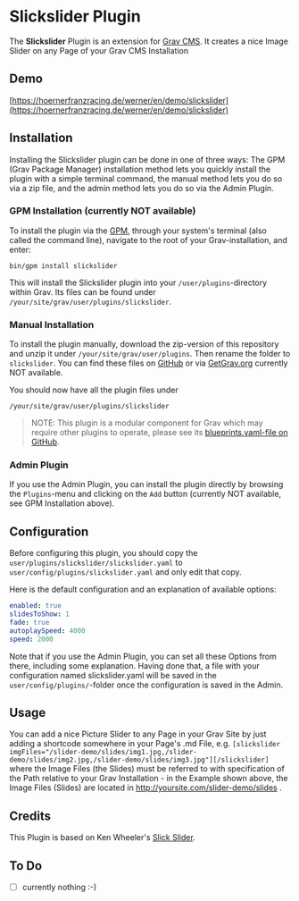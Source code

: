 # Slickslider Plugin

The **Slickslider** Plugin is an extension for [Grav CMS](https://github.com/getgrav/grav). It creates a nice Image Slider on any Page of your Grav CMS Installation

## Demo
[https://hoernerfranzracing.de/werner/en/demo/slickslider](https://hoernerfranzracing.de/werner/en/demo/slickslider)

## Installation

Installing the Slickslider plugin can be done in one of three ways: The GPM (Grav Package Manager) installation method lets you quickly install the plugin with a simple terminal command, the manual method lets you do so via a zip file, and the admin method lets you do so via the Admin Plugin.

### GPM Installation (currently NOT available)

To install the plugin via the [GPM](https://learn.getgrav.org/cli-console/grav-cli-gpm), through your system's terminal (also called the command line), navigate to the root of your Grav-installation, and enter:

    bin/gpm install slickslider

This will install the Slickslider plugin into your `/user/plugins`-directory within Grav. Its files can be found under `/your/site/grav/user/plugins/slickslider`.

### Manual Installation

To install the plugin manually, download the zip-version of this repository and unzip it under `/your/site/grav/user/plugins`. Then rename the folder to `slickslider`. You can find these files on [GitHub](https://github.com/wernerjoss/grav-plugin-slickslider) or via [GetGrav.org](https://getgrav.org/downloads/plugins) currently NOT available.

You should now have all the plugin files under

    /your/site/grav/user/plugins/slickslider

> NOTE: This plugin is a modular component for Grav which may require other plugins to operate, please see its [blueprints.yaml-file on GitHub](https://github.com/wernerjoss/grav-plugin-slickslider/blob/main/blueprints.yaml).

### Admin Plugin

If you use the Admin Plugin, you can install the plugin directly by browsing the `Plugins`-menu and clicking on the `Add` button (currently NOT available, see GPM Installation above).

## Configuration

Before configuring this plugin, you should copy the `user/plugins/slickslider/slickslider.yaml` to `user/config/plugins/slickslider.yaml` and only edit that copy.

Here is the default configuration and an explanation of available options:

```yaml
enabled: true
slidesToShow: 1
fade: true
autoplaySpeed: 4000
speed: 2000
```

Note that if you use the Admin Plugin, you can set all these Options from there, including some explanation. Having done that, a file with your configuration named slickslider.yaml will be saved in the `user/config/plugins/`-folder once the configuration is saved in the Admin.

## Usage

You can add a nice Picture Slider to any Page in your Grav Site by just adding a shortcode somewhere in your Page's .md File,
e.g. ```[slickslider imgFiles="/slider-demo/slides/img1.jpg,/slider-demo/slides/img2.jpg,/slider-demo/slides/img3.jpg"][/slickslider]``` where the Image Files (the Slides) must be referred to with specification of the Path relative to your Grav Installation - in the Example shown above, the Image Files (Slides) are located in http://yoursite.com/slider-demo/slides .

## Credits

This Plugin is based on Ken Wheeler's [Slick Slider](https://github.com/kenwheeler/slick).

## To Do

- [ ] currently nothing :-)

